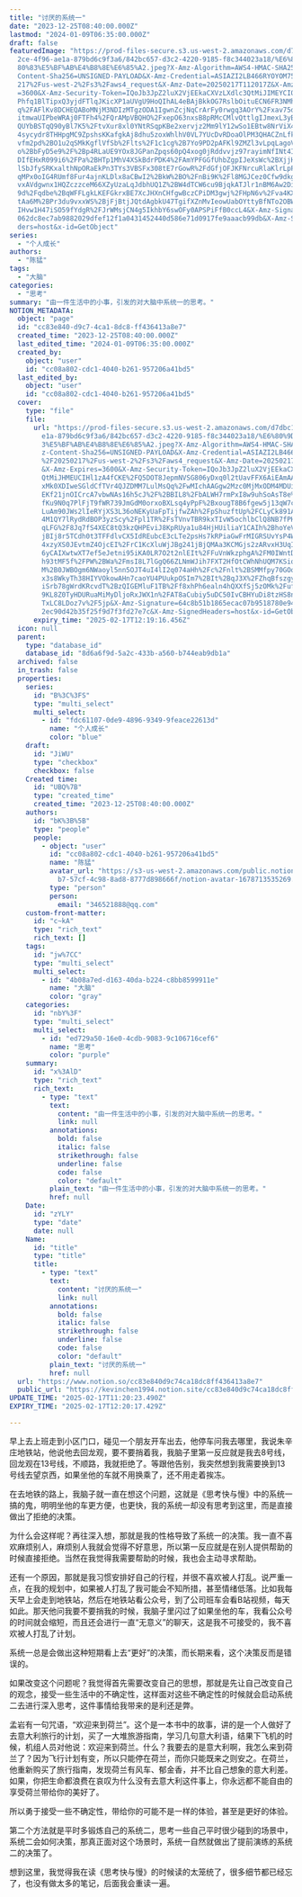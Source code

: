 ```yaml
---
title: "讨厌的系统一"
date: "2023-12-25T08:40:00.000Z"
lastmod: "2024-01-09T06:35:00.000Z"
draft: false
featuredImage: "https://prod-files-secure.s3.us-west-2.amazonaws.com/d7dbc101-8\
  2ce-4f96-ae1a-879bd6c9f3a6/842bc657-d3c2-4220-9185-f8c344023a18/%E6%80%9D%E8%\
  80%83%E5%BF%AB%E4%B8%8E%E6%85%A2.jpeg?X-Amz-Algorithm=AWS4-HMAC-SHA256&X-Amz-\
  Content-Sha256=UNSIGNED-PAYLOAD&X-Amz-Credential=ASIAZI2LB466RYOYOM75%2F20250\
  217%2Fus-west-2%2Fs3%2Faws4_request&X-Amz-Date=20250217T112017Z&X-Amz-Expires\
  =3600&X-Amz-Security-Token=IQoJb3JpZ2luX2VjEEkaCXVzLXdlc3QtMiJIMEYCIQCajS9WeH\
  Phfq1BlTipxQ3yjdFTlqJKicXP1aUVgU9HoQIhAL4eBAjBkkOG7RslbOituECN6FR3NMhf3uLPqBX\
  q%2FAFlKv8DCHEQABoMNjM3NDIzMTgzODA1IgwnZcjNqCrArFy0rwgq3AOrY%2Fxav75dXYmE6hkD\
  itmwaUIPbeWRAj0FTFh4%2FQrAMpVBQHO%2FxepO63nxsB8pRMcCMlvQttlgIJmexL3yBuZV7ZO2q\
  QUYbBSTqQ90yBl7K5%2FtvXur8xl0YNtRSqpKBe2xervjz2Mm9lY12wSo1EBtw8NrViX4r4ER%2Fj\
  4sycydr8THHpgMC9ZpshsKKafgkAj8dhu5zoxWhlhV0VL7YUcDvRDoaOlPM3QHACZnLfkMPvUQipV\
  vfm2pd%2BO1u2qSMkKgflVfSb%2Flts%2F1c1cg%2B7Yo9PD2pAFKl9ZMZl3vLpqLagoV7PdyU8AQ\
  o%2BbFyD5e9%2F%2Bp4RLaUE9YOx8JGPanZpqs60pQ4xog0jRddvvjz97rayimNfINt4IC9Yoqz6y\
  DIfEHxR099i6%2FPa%2BHTp1MhV4XSkBdrPDK4%2FAmYPFGGfUhbZgpIJeXsWc%2BXjjHgBx1Hiak\
  lSbJfySRKxalthNpORaEkPn3TYs3VBSFx308tE7rGowR%2FdGfjOFJKFNrcuRlaKlrLpPJ3LlrtdK\
  qMPx0oIG4RUmf8Fur4ajnKLDlx8aCBwI2%2BkW%2BO%2FnBi9K%2Fl8MGJCez0Cfw9dkg8EM0A9Eu\
  vxAVdgwnx1HQZczzceM66XZyUzaLqJdbhUQ1Z%2BW4dTCW6cu9BjqkATJlr1nBM6Aw2Di0SIusmo5\
  9d%2Fqdbe%2BqWFFLgkLKEFGkrxBE7XcJHXnCHfgwBczCPiDM3gwj%2FHpN6v%2Fva4KXAUm62zT9\
  tAa6M%2BPr3du9vxxWS%2BjFjBtjJQtdAgbkU47TgifXZnMvIeowUabOYttyBfNTo2OBWJ9KuQFaa\
  IHvw1H47iSO59fYdgR%2FJrWMsjCN4g5IkhbY6swOFy0APSPiFfB0ccL4&X-Amz-Signature=877\
  062dc8ec7ab9882029dfef12f1a0431452440d586e71d0917fe9aaacb99db&X-Amz-SignedHea\
  ders=host&x-id=GetObject"
series:
  - "个人成长"
authors:
  - "陈猛"
tags:
  - "大脑"
categories:
  - "思考"
summary: "由一件生活中的小事，引发的对大脑中系统一的思考。"
NOTION_METADATA:
  object: "page"
  id: "cc83e840-d9c7-4ca1-8dc8-ff436413a8e7"
  created_time: "2023-12-25T08:40:00.000Z"
  last_edited_time: "2024-01-09T06:35:00.000Z"
  created_by:
    object: "user"
    id: "cc08a802-cdc1-4040-b261-957206a41bd5"
  last_edited_by:
    object: "user"
    id: "cc08a802-cdc1-4040-b261-957206a41bd5"
  cover:
    type: "file"
    file:
      url: "https://prod-files-secure.s3.us-west-2.amazonaws.com/d7dbc101-82ce-4f96-a\
        e1a-879bd6c9f3a6/842bc657-d3c2-4220-9185-f8c344023a18/%E6%80%9D%E8%80%8\
        3%E5%BF%AB%E4%B8%8E%E6%85%A2.jpeg?X-Amz-Algorithm=AWS4-HMAC-SHA256&X-Am\
        z-Content-Sha256=UNSIGNED-PAYLOAD&X-Amz-Credential=ASIAZI2LB4663Q2U6ACC\
        %2F20250217%2Fus-west-2%2Fs3%2Faws4_request&X-Amz-Date=20250217T111916Z\
        &X-Amz-Expires=3600&X-Amz-Security-Token=IQoJb3JpZ2luX2VjEEkaCXVzLXdlc3\
        QtMiJHMEUCIHl1zA4fCKE%2FQ5DOT8JepmNVSG806yDxq0l2tUavFFX6AiEAmAAqGmYwp1H\
        xMk0XDIweSGldCfTVr4QJZDMM7LulMsQq%2FwMIchAAGgw2Mzc0MjMxODM4MDUiDA7bgstg\
        EKf21jnOICrcA7vbwNAs16h5cJ%2F%2BBIL8%2FbALWH7rmPxI8w9uhSoAsT8e%2BmSqr9h\
        fKu9N0q7PlFjT9fWR739JmGdM0orxoBXLsq4yPpF%2BxougT8B6fgew5j13qW7cdzI3KC1h\
        LuAm90JWs2lIeRYjXS3L36oNEKyUaFpTijfwZAh%2FpShuzftUp%2FCLyCk891Aiju%2FEe\
        4M1QY7lRydRdBOP3yzScy%2Fpl1TR%2FsTVnvTBR9kxTIvW5ochlbClQ8NB7fPH91ww0w3s\
        qLFG%2F8Jq7fS4XEC8tQ3kzQHPEviJ8KpRUya1u84HjHUiliaY1CAIh%2BhoYeVLbLlhfbn\
        jBIj8r5TCdh0t3TFFdlvCX5IdREubcE3cLTe2psHs7kRPiaGwFrMIGRSUvYsP4WZwAMSmqR\
        4xzyXS0JEvtmZ4OjcEI%2FrC1KcXluWjJBg241jBjQMAa3KCMGjs2zARvxH3UqIV2HWJNG0\
        6yCAIXwtwXT7ef5eJetni95iKA0LR7O2t2nlEIt%2FFuVnWkzphgA%2FM0IWntDyrabloAc\
        h93tMF5f%2FPW%2BWa%2FmsI8L7lGgQ66ZLNmWJih7FXT2HfOtCWhNhUQM7KSiopDzYErro\
        M%2B0JWBOgm6NWaoyl5nn5OJT4uI4lI2q074aHh%2Fc%2Fnlt%2BSMMfpy70GOqUBFYIWJr\
        x3s8WkyTh38HIYVOkowAHn7caoYU4PUukpOSIm7%2BIt%2BqJ3X%2FZhqBfszgyfDTmof6Q\
        iSrb78gWrdKRcvdT%2BzQIGEMluF1TB%2Ff8xhPh6ealn4hQXXfSj5zOMk%2FufLNNRGFDH\
        9KL8Z0TyHDURuaMiMyDljoRxJWX1n%2FAT8aCubiy5uDC50IvCBHYuDi8tzHS8nKeebGiqU\
        TxLC8LDoz7v%2F5jp&X-Amz-Signature=64c8b51b1865ecac07b9518780e94168dd7a7\
        2ec90d42b35f25f9d7f3fd27e7c&X-Amz-SignedHeaders=host&x-id=GetObject"
      expiry_time: "2025-02-17T12:19:16.456Z"
  icon: null
  parent:
    type: "database_id"
    database_id: "8d6a6f9d-5a2c-433b-a560-b744eab9db1a"
  archived: false
  in_trash: false
  properties:
    series:
      id: "B%3C%3FS"
      type: "multi_select"
      multi_select:
        - id: "fdc61107-0de9-4896-9349-9feace22613d"
          name: "个人成长"
          color: "blue"
    draft:
      id: "JiWU"
      type: "checkbox"
      checkbox: false
    Created time:
      id: "UBQ%7B"
      type: "created_time"
      created_time: "2023-12-25T08:40:00.000Z"
    authors:
      id: "bK%3B%5B"
      type: "people"
      people:
        - object: "user"
          id: "cc08a802-cdc1-4040-b261-957206a41bd5"
          name: "陈猛"
          avatar_url: "https://s3-us-west-2.amazonaws.com/public.notion-static.com/775523\
            b7-57cf-4c98-8ad8-8777d898666f/notion-avatar-1678713535269.png"
          type: "person"
          person:
            email: "346521888@qq.com"
    custom-front-matter:
      id: "c~kA"
      type: "rich_text"
      rich_text: []
    tags:
      id: "jw%7CC"
      type: "multi_select"
      multi_select:
        - id: "4b08a7ed-d163-40da-b224-c8bb8599911e"
          name: "大脑"
          color: "gray"
    categories:
      id: "nbY%3F"
      type: "multi_select"
      multi_select:
        - id: "ed729a50-16e0-4cdb-9083-9c106716cef6"
          name: "思考"
          color: "purple"
    summary:
      id: "x%3AlD"
      type: "rich_text"
      rich_text:
        - type: "text"
          text:
            content: "由一件生活中的小事，引发的对大脑中系统一的思考。"
            link: null
          annotations:
            bold: false
            italic: false
            strikethrough: false
            underline: false
            code: false
            color: "default"
          plain_text: "由一件生活中的小事，引发的对大脑中系统一的思考。"
          href: null
    Date:
      id: "zYLY"
      type: "date"
      date: null
    Name:
      id: "title"
      type: "title"
      title:
        - type: "text"
          text:
            content: "讨厌的系统一"
            link: null
          annotations:
            bold: false
            italic: false
            strikethrough: false
            underline: false
            code: false
            color: "default"
          plain_text: "讨厌的系统一"
          href: null
  url: "https://www.notion.so/cc83e840d9c74ca18dc8ff436413a8e7"
  public_url: "https://kevinchen1994.notion.site/cc83e840d9c74ca18dc8ff436413a8e7"
UPDATE_TIME: "2025-02-17T11:20:23.490Z"
EXPIRY_TIME: "2025-02-17T12:20:17.429Z"

---
```

<link rel="stylesheet" href="https://cdn.jsdelivr.net/npm/katex@0.16.2/dist/katex.min.css" integrity="sha384-bYdxxUwYipFNohQlHt0bjN/LCpueqWz13HufFEV1SUatKs1cm4L6fFgCi1jT643X" crossorigin="anonymous">


早上去上班走到小区门口，碰见一个朋友开车出去，他停车问我去哪里，我说朱辛庄地铁站，他说他去回龙观，要不要捎着我，我脑子里第一反应就是我去8号线，回龙观在13号线，不顺路，我就拒绝了。等跟他告别，我突然想到我需要换到13号线去望京西，如果坐他的车就不用换乘了，还不用走着挨冻。


在去地铁的路上，我脑子就一直在想这个问题，这就是《思考快与慢》中的系统一搞的鬼，明明坐他的车更方便，也更快，我的系统一却没有思考到这里，而是直接做出了拒绝的决策。


为什么会这样呢？再往深入想，那就是我的性格导致了系统一的决策。我一直不喜欢麻烦别人，麻烦别人我就会觉得不好意思，所以第一反应就是在别人提供帮助的时候直接拒绝。当然在我觉得我需要帮助的时候，我也会主动寻求帮助。


还有一个原因，那就是我习惯安排好自己的行程，并很不喜欢被人打乱。说严重一点，在我的规划中，如果被人打乱了我可能会不知所措，甚至情绪低落。比如我每天早上会走到地铁站，然后在地铁站看公众号，到了公司班车会看B站视频，每天如此。那天他问我要不要捎我的时候，我脑子里闪过了如果坐他的车，我看公众号的时间就会缩短，而且还会进行一直“无意义”的聊天，这是我不可接受的，我不喜欢被人打乱了计划。


系统一总是会做出这种短期看上去“更好”的决策，而长期来看，这个决策反而是错误的。


如果改变这个问题呢？我觉得首先需要改变自己的思想，那就是先让自己改变自己的观念，接受一些生活中的不确定性，这样面对这些不确定性的时候就会启动系统二去进行深入思考，这件事情给我带来的是利还是弊。


孟岩有一句咒语，“欢迎来到荷兰”。这个是一本书中的故事，讲的是一个人做好了去意大利旅行的计划，买了一大堆旅游指南，学习几句意大利语，结果下飞机的时候，机组人员对他说：欢迎来到荷兰。什么？我要去的是意大利啊，我怎么来到荷兰了？因为飞行计划有变，所以只能停在荷兰，而你只能既来之则安之。在荷兰，他重新购买了旅行指南，发现荷兰有风车、郁金香，并不比自己想象的意大利差。如果，你把生命都浪费在哀叹为什么没有去意大利这件事上，你永远都不能自由的享受荷兰带给你的美好了。


所以勇于接受一些不确定性，带给你的可能不是一样的体验，甚至是更好的体验。


第二个方法就是平时多锻炼自己的系统二，思考一些自己平时很少碰到的场景中，系统二会如何决策，那真正面对这个场景时，系统一自然就做出了提前演练的系统二的决策了。


想到这里，我觉得我在读《思考快与慢》的时候读的太笼统了，很多细节都已经忘了，也没有做太多的笔记，后面我会重读一遍。

